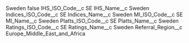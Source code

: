 <?xml version="1.0" encoding="UTF-8"?>
<CustomMetadata xmlns="http://soap.sforce.com/2006/04/metadata" xmlns:xsi="http://www.w3.org/2001/XMLSchema-instance" xmlns:xsd="http://www.w3.org/2001/XMLSchema">
    <label>Sweden</label>
    <protected>false</protected>
    <values>
        <field>IHS_ISO_Code__c</field>
        <value xsi:type="xsd:string">SE</value>
    </values>
    <values>
        <field>IHS_Name__c</field>
        <value xsi:type="xsd:string">Sweden</value>
    </values>
    <values>
        <field>Indices_ISO_Code__c</field>
        <value xsi:type="xsd:string">SE</value>
    </values>
    <values>
        <field>Indices_Name__c</field>
        <value xsi:type="xsd:string">Sweden</value>
    </values>
    <values>
        <field>MI_ISO_Code__c</field>
        <value xsi:type="xsd:string">SE</value>
    </values>
    <values>
        <field>MI_Name__c</field>
        <value xsi:type="xsd:string">Sweden</value>
    </values>
    <values>
        <field>Platts_ISO_Code__c</field>
        <value xsi:type="xsd:string">SE</value>
    </values>
    <values>
        <field>Platts_Name__c</field>
        <value xsi:type="xsd:string">Sweden</value>
    </values>
    <values>
        <field>Ratings_ISO_Code__c</field>
        <value xsi:type="xsd:string">SE</value>
    </values>
    <values>
        <field>Ratings_Name__c</field>
        <value xsi:type="xsd:string">Sweden</value>
    </values>
    <values>
        <field>Referral_Region__c</field>
        <value xsi:type="xsd:string">Europe_Middle_East_and_Africa</value>
    </values>
</CustomMetadata>
